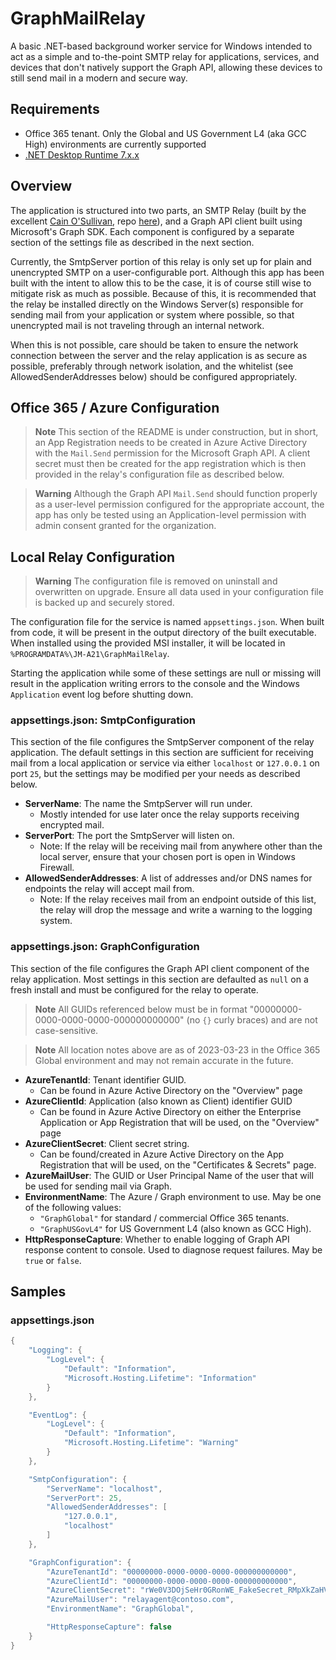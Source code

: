# GraphMailRelay
A basic .NET-based background worker service for Windows intended to act as a simple and to-the-point SMTP relay for applications, services, and devices that don't natively support the Graph API, allowing these devices to still send mail in a modern and secure way.

## Requirements

- Office 365 tenant. Only the Global and US Government L4 (aka GCC High) environments are currently supported
- [.NET Desktop Runtime 7.x.x](https://dotnet.microsoft.com/en-us/download/dotnet/7.0)

## Overview

The application is structured into two parts, an SMTP Relay (built by the excellent [Cain O'Sullivan](https://github.com/cosullivan), repo [here](https://github.com/cosullivan/SmtpServer)), and a Graph API client built using Microsoft's Graph SDK. Each component is configured by a separate section of the settings file as described in the next section.

Currently, the SmtpServer portion of this relay is only set up for plain and unencrypted SMTP on a user-configurable port. Although this app has been built with the intent to allow this to be the case, it is of course still wise to mitigate risk as much as possible. Because of this, it is recommended that the relay be installed directly on the Windows Server(s) responsible for sending mail from your application or system where possible, so that unencrypted mail is not traveling through an internal network.

When this is not possible, care should be taken to ensure the network connection between the server and the relay application is as secure as possible, preferably through network isolation, and the whitelist (see AllowedSenderAddresses below) should be configured appropriately.

## Office 365 / Azure Configuration ##

> **Note**
> This section of the README is under construction, but in short, an App Registration needs to be created in Azure Active Directory with the `Mail.Send` permission for the Microsoft Graph API. A client secret must then be created for the app registration which is then provided in the relay's configuration file as described below.

> **Warning**
> Although the Graph API `Mail.Send` should function properly as a user-level permission configured for the appropriate account, the app has only be tested using an Application-level permission with admin consent granted for the organization.

## Local Relay Configuration

> **Warning**
> The configuration file is removed on uninstall and overwritten on upgrade. Ensure all data used in your configuration file is backed up and securely stored.

The configuration file for the service is named `appsettings.json`. When built from code, it will be present in the output directory of the built executable. When installed using the provided MSI installer, it will be located in `%PROGRAMDATA%\JM-A21\GraphMailRelay`.

Starting the application while some of these settings are null or missing will result in the application writing errors to the console and the Windows `Application` event log before shutting down.

### appsettings.json: SmtpConfiguration

This section of the file configures the SmtpServer component of the relay application. The default settings in this section are sufficient for receiving mail from a local application or service via either `localhost` or `127.0.0.1` on port `25`, but the settings may be modified per your needs as described below.

- **ServerName**: The name the SmtpServer will run under.
    - Mostly intended for use later once the relay supports receiving encrypted mail.
- **ServerPort**: The port the SmtpServer will listen on. 
    - Note: If the relay will be receiving mail from anywhere other than the local server, ensure that your chosen port is open in Windows Firewall.
- **AllowedSenderAddresses**: A list of addresses and/or DNS names for endpoints the relay will accept mail from.
    - Note: If the relay receives mail from an endpoint outside of this list, the relay will drop the message and write a warning to the logging system.

### appsettings.json: GraphConfiguration

This section of the file configures the Graph API client component of the relay application. Most settings in this section are defaulted as `null` on a fresh install and must be configured for the relay to operate.

> **Note**
> All GUIDs referenced below must be in format "00000000-0000-0000-0000-000000000000" (no `{}` curly braces) and are not case-sensitive.

> **Note**
> All location notes above are as of 2023-03-23 in the Office 365 Global environment and may not remain accurate in the future.

- **AzureTenantId**: Tenant identifier GUID.
    - Can be found in Azure Active Directory on the "Overview" page
- **AzureClientId**: Application (also known as Client) identifier GUID
    - Can be found in Azure Active Directory on either the Enterprise Application or App Registration that will be used, on the "Overview" page
- **AzureClientSecret**: Client secret string.
    - Can be found/created in Azure Active Directory on the App Registration that will be used, on the "Certificates & Secrets" page.
- **AzureMailUser**: The GUID or User Principal Name of the user that will be used for sending mail via Graph.
- **EnvironmentName**: The Azure / Graph environment to use. May be one of the following values:
    - `"GraphGlobal"` for standard / commercial Office 365 tenants.
    - `"GraphUSGovL4"` for US Government L4 (also known as GCC High).
- **HttpResponseCapture**: Whether to enable logging of Graph API response content to console. Used to diagnose request failures. May be `true` or `false`.


## Samples
### appsettings.json

```cs
{
	"Logging": {
		"LogLevel": {
			"Default": "Information",
			"Microsoft.Hosting.Lifetime": "Information"
		}
	},

	"EventLog": {
		"LogLevel": {
			"Default": "Information",
			"Microsoft.Hosting.Lifetime": "Warning"
		}
	},

	"SmtpConfiguration": {
		"ServerName": "localhost",
		"ServerPort": 25,
		"AllowedSenderAddresses": [
			"127.0.0.1",
			"localhost"
		]
	},

	"GraphConfiguration": {
		"AzureTenantId": "00000000-0000-0000-0000-000000000000",
		"AzureClientId": "00000000-0000-0000-0000-000000000000",
		"AzureClientSecret": "rWe0V3DOjSeHr0GRonWE_FakeSecret_RMpXkZaHVBSYRjhqdmGi",
		"AzureMailUser": "relayagent@contoso.com",
		"EnvironmentName": "GraphGlobal",

		"HttpResponseCapture": false
	}
}
```
